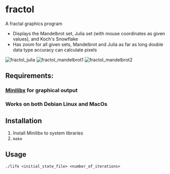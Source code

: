 # fractol
A fractal graphics program
- Displays the Mandelbrot set, Julia set (with mouse coordinates as given values), and Koch's Snowflake
- Has zoom for all given sets, Mandelbrot and Julia as far as long double data type accuracy can calculate pixels 

![fractol_julia](https://user-images.githubusercontent.com/88131894/227583611-6b5ca575-1f81-4ed3-afe2-7dca8624aac7.png)
![fractol_mandelbrot1](https://user-images.githubusercontent.com/88131894/227583636-0ee4bf28-860d-421f-a956-d10a326a58c5.png)
![fractol_mandelbrot2](https://user-images.githubusercontent.com/88131894/227583645-8fd2f133-308b-4b12-9460-51e75e6e00fc.png)

## Requirements:
### [Minilibx](https://harm-smits.github.io/42docs/libs/minilibx/getting_started.html) for graphical output

### Works on both Debian Linux and MacOs

## Installation
1. Install Minilibx to system libraries
2. `make`

## Usage
`./life <initial_state_file> <number_of_iterations>`

